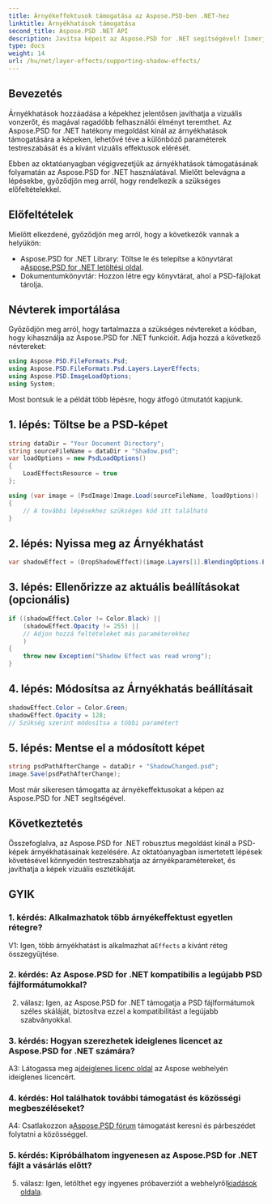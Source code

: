 ```yaml
---
title: Árnyékeffektusok támogatása az Aspose.PSD-ben .NET-hez
linktitle: Árnyékhatások támogatása
second_title: Aspose.PSD .NET API
description: Javítsa képeit az Aspose.PSD for .NET segítségével! Ismerje meg az árnyékhatások támogatását lépésről lépésre. Töltse le most a lenyűgöző vizuális élményért.
type: docs
weight: 14
url: /hu/net/layer-effects/supporting-shadow-effects/
---
```

## Bevezetés

Árnyékhatások hozzáadása a képekhez jelentősen javíthatja a vizuális vonzerőt, és magával ragadóbb felhasználói élményt teremthet. Az Aspose.PSD for .NET hatékony megoldást kínál az árnyékhatások támogatására a képeken, lehetővé téve a különböző paraméterek testreszabását és a kívánt vizuális effektusok elérését.

Ebben az oktatóanyagban végigvezetjük az árnyékhatások támogatásának folyamatán az Aspose.PSD for .NET használatával. Mielőtt belevágna a lépésekbe, győződjön meg arról, hogy rendelkezik a szükséges előfeltételekkel.

## Előfeltételek

Mielőtt elkezdené, győződjön meg arról, hogy a következők vannak a helyükön:

-  Aspose.PSD for .NET Library: Töltse le és telepítse a könyvtárat a[Aspose.PSD for .NET letöltési oldal](https://releases.aspose.com/psd/net/).
- Dokumentumkönyvtár: Hozzon létre egy könyvtárat, ahol a PSD-fájlokat tárolja.

## Névterek importálása

Győződjön meg arról, hogy tartalmazza a szükséges névtereket a kódban, hogy kihasználja az Aspose.PSD for .NET funkcióit. Adja hozzá a következő névtereket:

```csharp
using Aspose.PSD.FileFormats.Psd;
using Aspose.PSD.FileFormats.Psd.Layers.LayerEffects;
using Aspose.PSD.ImageLoadOptions;
using System;
```

Most bontsuk le a példát több lépésre, hogy átfogó útmutatót kapjunk.

## 1. lépés: Töltse be a PSD-képet

```csharp
string dataDir = "Your Document Directory";
string sourceFileName = dataDir + "Shadow.psd";
var loadOptions = new PsdLoadOptions()
{
    LoadEffectsResource = true
};

using (var image = (PsdImage)Image.Load(sourceFileName, loadOptions))
{
    // A további lépésekhez szükséges kód itt található
}
```

## 2. lépés: Nyissa meg az Árnyékhatást

```csharp
var shadowEffect = (DropShadowEffect)(image.Layers[1].BlendingOptions.Effects[0]);
```

## 3. lépés: Ellenőrizze az aktuális beállításokat (opcionális)

```csharp
if ((shadowEffect.Color != Color.Black) ||
    (shadowEffect.Opacity != 255) ||
    // Adjon hozzá feltételeket más paraméterekhez
    )
{
    throw new Exception("Shadow Effect was read wrong");
}
```

## 4. lépés: Módosítsa az Árnyékhatás beállításait

```csharp
shadowEffect.Color = Color.Green;
shadowEffect.Opacity = 128;
// Szükség szerint módosítsa a többi paramétert
```

## 5. lépés: Mentse el a módosított képet

```csharp
string psdPathAfterChange = dataDir + "ShadowChanged.psd";
image.Save(psdPathAfterChange);
```

Most már sikeresen támogatta az árnyékeffektusokat a képen az Aspose.PSD for .NET segítségével.

## Következtetés

Összefoglalva, az Aspose.PSD for .NET robusztus megoldást kínál a PSD-képek árnyékhatásainak kezelésére. Az oktatóanyagban ismertetett lépések követésével könnyedén testreszabhatja az árnyékparamétereket, és javíthatja a képek vizuális esztétikáját.

## GYIK

### 1. kérdés: Alkalmazhatok több árnyékeffektust egyetlen rétegre?

 V1: Igen, több árnyékhatást is alkalmazhat a`Effects` a kívánt réteg összegyűjtése.

### 2. kérdés: Az Aspose.PSD for .NET kompatibilis a legújabb PSD fájlformátumokkal?

2. válasz: Igen, az Aspose.PSD for .NET támogatja a PSD fájlformátumok széles skáláját, biztosítva ezzel a kompatibilitást a legújabb szabványokkal.

### 3. kérdés: Hogyan szerezhetek ideiglenes licencet az Aspose.PSD for .NET számára?

 A3: Látogassa meg a[ideiglenes licenc oldal](https://purchase.aspose.com/temporary-license/) az Aspose webhelyén ideiglenes licencért.

### 4. kérdés: Hol találhatok további támogatást és közösségi megbeszéléseket?

 A4: Csatlakozzon a[Aspose.PSD fórum](https://forum.aspose.com/c/psd/34) támogatást keresni és párbeszédet folytatni a közösséggel.

### 5. kérdés: Kipróbálhatom ingyenesen az Aspose.PSD for .NET fájlt a vásárlás előtt?

 5. válasz: Igen, letölthet egy ingyenes próbaverziót a webhelyről[kiadások oldala](https://releases.aspose.com/).